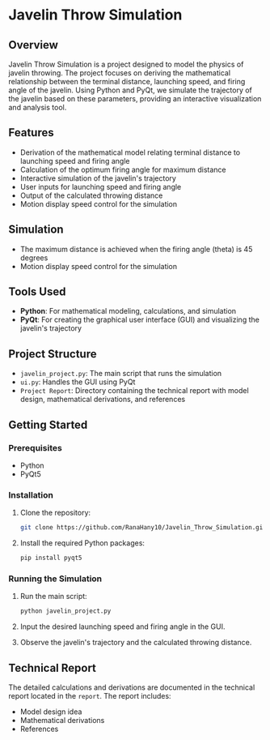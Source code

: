 
# Javelin Throw Simulation

## Overview

Javelin Throw Simulation is a project designed to model the physics of javelin throwing. The project focuses on deriving the mathematical relationship between the terminal distance, launching speed, and firing angle of the javelin. Using Python and PyQt, we simulate the trajectory of the javelin based on these parameters, providing an interactive visualization and analysis tool.

## Features

- Derivation of the mathematical model relating terminal distance to launching speed and firing angle
- Calculation of the optimum firing angle for maximum distance 
- Interactive simulation of the javelin's trajectory
- User inputs for launching speed and firing angle
- Output of the calculated throwing distance
- Motion display speed control for the simulation

## Simulation
- The maximum distance is achieved when the firing angle (theta) is 45 degrees
- Motion display speed control for the simulation

## Tools Used

- **Python**: For mathematical modeling, calculations, and simulation
- **PyQt**: For creating the graphical user interface (GUI) and visualizing the javelin's trajectory

## Project Structure

- `javelin_project.py`: The main script that runs the simulation
- `ui.py`: Handles the GUI using PyQt
- `Project Report`: Directory containing the technical report with model design, mathematical derivations, and references

## Getting Started

### Prerequisites

- Python 
- PyQt5

### Installation

1. Clone the repository:
   ```bash
   git clone https://github.com/RanaHany10/Javelin_Throw_Simulation.git
   ```

2. Install the required Python packages:
   ```bash
   pip install pyqt5
   ```

### Running the Simulation

1. Run the main script:
   ```bash
   python javelin_project.py
   ```

2. Input the desired launching speed and firing angle in the GUI.

3. Observe the javelin's trajectory and the calculated throwing distance.

## Technical Report

The detailed calculations and derivations are documented in the technical report located in the `report`. The report includes:

- Model design idea
- Mathematical derivations
- References

